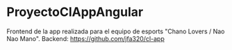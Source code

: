 # ProyectoClAppAngular

Frontend de la app realizada para el equipo de esports "Chano Lovers / Nao Nao Mano".
Backend: https://github.com/jfa320/cl-app
